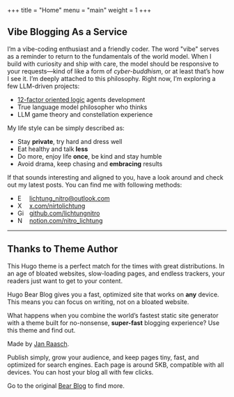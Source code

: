 +++
title = "Home"
menu = "main"
weight = 1
+++

## Vibe Blogging As a Service

I’m a vibe-coding enthusiast and a friendly coder. The word "vibe" serves as a reminder to return to the fundamentals of the world model. When I build with curiosity and ship with care, the model should be responsive to your requests—kind of like a form of _cyber-buddhism_, or at least that’s how I see it. I’m deeply attached to this philosophy. Right now, I’m exploring a few LLM-driven projects:

- [12-factor oriented logic](https://github.com/humanlayer/12-factor-agents) agents development
- True language model philosopher who thinks
- LLM game theory and constellation experience

My life style can be simply described as:

- Stay **private**, try hard and dress well
- Eat healthy and talk **less**
- Do more, enjoy life **once**, be kind and stay humble
- Avoid drama, keep chasing and **embracing** results

If that sounds interesting and aligned to you, have a look around and check out my latest posts. You can find me with following methods:

<ul>
<li><img src="/icons/at-sign.svg" alt="Email" width="17" height="17" style="vertical-align:text-bottom;margin-right:6px;" /> <a href="mailto:lichtung_nitro@outlook.com">lichtung_nitro@outlook.com</a></li>
<li><img src="/icons/x.svg" alt="X" width="17" height="17" style="vertical-align:text-bottom;margin-right:6px;" /> <a href="https://x.com/john_doe">x.com/nirtolichtung</a></li>
<li><img src="/icons/github.svg" alt="GitHub" width="17" height="17" style="vertical-align:text-bottom;margin-right:6px;" /> <a href="https://github.com/lichtungnitro">github.com/lichtungnitro</a></li>
<li><img src="/icons/notion.svg" alt="Notion" width="17" height="17" style="vertical-align:text-bottom;margin-right:6px;" /> <a href="https://notion.com/john_doe">notion.com/nitro_lichtung</a></li>
</ul>

---

## Thanks to Theme Author

This Hugo theme is a perfect match for the times with great distributions. In an age of bloated websites, slow-loading pages, and endless trackers, your readers just want to get to your content.

Hugo Bear Blog gives you a fast, optimized site that works on **any** device. This means you can focus on writing, not on a bloated website.

What happens when you combine the world’s fastest static site generator with a theme built for no-nonsense, **super-fast** blogging experience? Use this theme and find out.

Made by [Jan Raasch](https://www.janraasch.com).

Publish simply, grow your audience, and keep pages tiny, fast, and optimized for search engines. Each page is around 5KB, compatible with all devices. You can host your blog all with few clicks.

Go to the original [Bear Blog](https://bearblog.dev) to find more.
